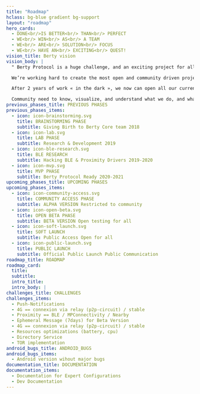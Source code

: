 ```yaml
---
title: "Roadmap"
hclass: bg-blue gradient bg-support
layout: "roadmap"
hero_cards:
  - DONE<br/>IS BETTER<br/> THAN<br/> PERFECT
  - WE<br/> WIN<br/> AS<br/> A TEAM
  - WE<br/> ARE<br/> SOLUTION<br/> FOCUS
  - WE<br/> HAVE AN<br/> EXCITING<br/> QUEST!
vision_title: Berty vision
vision_body: |
  " Berty Protocol is a huge challenge, and an exciting project for all of us, as citizens, and as developers. 

  We’re working hard to create the most open and community driven project, even if we started as a small team, we have to think it, design, and organize it for a civilization! 

  After 2 years of work « in the dark », we now can open all our current vision of upcoming steps and challenges, on the road to general public. 

  Community need to know, visualize, and understand what we do, and what’s going to happen soon, and maybe they’ll be not just users, but builders with us. ”
previous_phases_title: PREVIOUS PHASES
previous_phases_items:
  - icon: icon-brainstorming.svg
    title: BRAINSTORMING PHASE
    subtitle: Giving Birth to Berty Core team 2018
  - icon: icon-lab.svg
    title: LAB PHASE
    subtitle: Research & Development 2019
  - icon: icon-ble-research.svg
    title: BLE RESEARCH
    subtitle: Hacking BLE & Proximity Drivers 2019-2020
  - icon: icon-mvp.svg
    title: MVP PHASE
    subtitle: Berty Protocol Ready 2020-2021
upcoming_phases_title: UPCOMING PHASES
upcoming_phases_items:
  - icon: icon-community-access.svg
    title: COMMUNITY ACCESS PHASE
    subtitle: ALPHA VERSION Restricted to community 
  - icon: icon-open-beta.svg
    title: OPEN BETA PHASE
    subtitle: BETA VERSION Open testing for all
  - icon: icon-soft-launch.svg
    title: SOFT LAUNCH
    subtitle: Public Access Open for all
  - icon: icon-public-launch.svg
    title: PUBLIC LAUNCH
    subtitle: Official Public Launch Public Communication
roadmap_title: ROADMAP
roadmap_card: 
  title:
  subtitle:
  intro_title:
  intro_body: |
challenges_title: CHALLENGES
challenges_items:
  - Push-Notifications
  - 4G == connexion via relay (p2p-circuit) / stable
  - Proximity == BLE / MPConnectivity / Nearby 
  - Ephemeral Message (7days) for Beta Version
  - 4G == connexion via relay (p2p-circuit) / stable
  - Resources optimizations (battery, cpu)
  - Directory Service
  - TOR implementation 
android_bugs_title: ANDROID_BUGS
android_bugs_items: 
  - Android version wihout major bugs
documentation_title: DOCUMENTATION
documentation_items:
  - Documentation for Expert Configurations
  - Dev Documentation
---
```

